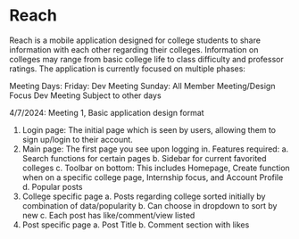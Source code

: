 # Reach
Reach is a mobile application designed for college students to share information with each other regarding their colleges. 
Information on colleges may range from basic college life to class difficulty and professor ratings. The application is
currently focused on multiple phases:

Meeting Days:
Friday: Dev Meeting
Sunday: All Member Meeting/Design Focus
Dev Meeting Subject to other days

4/7/2024: Meeting 1, Basic application design format
1. Login page: The initial page which is seen by users, allowing them to sign up/login to their account.
2. Main page: The first page you see upon logging in. Features required:
     a. Search functions for certain pages
     b. Sidebar for current favorited colleges
     c. Toolbar on bottom: This includes Homepage, Create function when on a specific college page, Internship focus, and Account Profile
     d. Popular posts
3. College specific page
     a. Posts regarding college sorted initially by combination of data/popularity
     b. Can choose in dropdown to sort by new
     c. Each post has like/comment/view listed
4. Post specific page
     a. Post Title
     b. Comment section with likes
    
